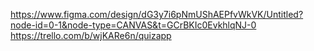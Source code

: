 https://www.figma.com/design/dG3y7i6pNmUShAEPfvWkVK/Untitled?node-id=0-1&node-type=CANVAS&t=GCrBKIc0EvkhlqNJ-0
https://trello.com/b/wjKARe6n/quizapp
